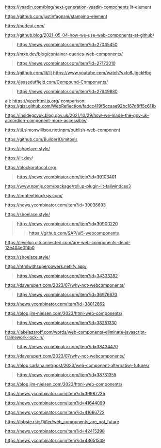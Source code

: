 https://vaadin.com/blog/next-generation-vaadin-components lit-element

https://github.com/justinfagnani/stampino-element

https://nudeui.com/

https://github.blog/2021-05-04-how-we-use-web-components-at-github/
> https://news.ycombinator.com/item?id=27045450

https://mxb.dev/blog/container-queries-web-components/
> https://news.ycombinator.com/item?id=27173010

https://github.com/lit/lit
https://www.youtube.com/watch?v=Io6JjgckHbg

https://jesseduffield.com/Compound-Components/
> https://news.ycombinator.com/item?id=27649880

alt: https://viperhtml.js.org/ comparison: https://gist.github.com/WebReflection/fadcc419f5ccaae92bc167d8ff5c611b

https://insidegovuk.blog.gov.uk/2021/10/29/how-we-made-the-gov-uk-accordion-component-more-accessible/

https://til.simonwillison.net/npm/publish-web-component

https://github.com/BuilderIO/mitosis

https://shoelace.style/

https://lit.dev/

https://blockprotocol.org/
> https://news.ycombinator.com/item?id=30103401

https://www.npmjs.com/package/rollup-plugin-lit-tailwindcss3

https://contentblocksjs.com/

https://news.ycombinator.com/item?id=39036693

https://shoelace.style/
> https://news.ycombinator.com/item?id=30900220
> > https://github.com/SAP/ui5-webcomponents

https://levelup.gitconnected.com/are-web-components-dead-12e404e0f4b0

https://shoelace.style/

https://htmlwithsuperpowers.netlify.app/
> https://news.ycombinator.com/item?id=34333282

https://daverupert.com/2023/07/why-not-webcomponents/
> https://news.ycombinator.com/item?id=36976670

https://news.ycombinator.com/item?id=38012662

https://blog.jim-nielsen.com/2023/html-web-components/
> https://news.ycombinator.com/item?id=38251330

https://jakelazaroff.com/words/web-components-eliminate-javascript-framework-lock-in/
> https://news.ycombinator.com/item?id=38434470

https://daverupert.com/2023/07/why-not-webcomponents/

https://blog.carlana.net/post/2023/web-component-alternative-futures/
> https://news.ycombinator.com/item?id=38731355

https://blog.jim-nielsen.com/2023/html-web-components/

https://news.ycombinator.com/item?id=39987735

https://news.ycombinator.com/item?id=41644099

https://news.ycombinator.com/item?id=41686722

https://lobste.rs/s/1jj1er/web_components_are_not_future

https://news.ycombinator.com/item?id=42415298

https://news.ycombinator.com/item?id=43651549